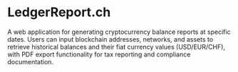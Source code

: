 # LedgerReport.ch

A web application for generating cryptocurrency balance reports at specific dates. Users can input blockchain addresses, networks, and assets to retrieve historical balances and their fiat currency values (USD/EUR/CHF), with PDF export functionality for tax reporting and compliance documentation. 
